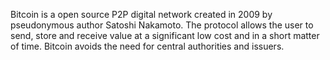 Bitcoin is a open source P2P digital network created in 2009 by pseudonymous author Satoshi Nakamoto. The protocol allows the user to send, store and receive value at a significant low cost and in a short matter of time. Bitcoin avoids the need for central authorities and issuers.

